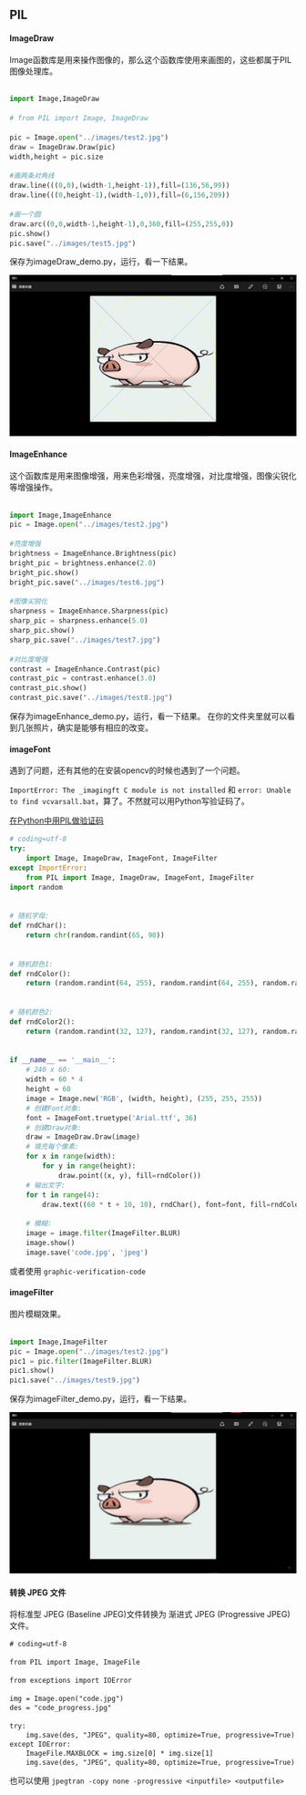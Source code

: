 ## PIL

#### ImageDraw

Image函数库是用来操作图像的，那么这个函数库使用来画图的，这些都属于PIL图像处理库。

```python

import Image,ImageDraw

# from PIL import Image, ImageDraw

pic = Image.open("../images/test2.jpg")
draw = ImageDraw.Draw(pic)
width,height = pic.size

#画两条对角线
draw.line(((0,0),(width-1,height-1)),fill=(136,56,99))
draw.line(((0,height-1),(width-1,0)),fill=(6,156,209))

#画一个圆
draw.arc((0,0,width-1,height-1),0,360,fill=(255,255,0))
pic.show()
pic.save("../images/test5.jpg")
```

保存为imageDraw_demo.py，运行，看一下结果。

![imageDraw_demo.jpg](images/imageDraw_demo.jpg)

#### ImageEnhance
这个函数库是用来图像增强，用来色彩增强，亮度增强，对比度增强，图像尖锐化等增强操作。

```python

import Image,ImageEnhance
pic = Image.open("../images/test2.jpg")

#亮度增强
brightness = ImageEnhance.Brightness(pic)
bright_pic = brightness.enhance(2.0)
bright_pic.show()
bright_pic.save("../images/test6.jpg")

#图像尖锐化
sharpness = ImageEnhance.Sharpness(pic)
sharp_pic = sharpness.enhance(5.0)
sharp_pic.show()
sharp_pic.save("../images/test7.jpg")

#对比度增强
contrast = ImageEnhance.Contrast(pic)
contrast_pic = contrast.enhance(3.0)
contrast_pic.show()
contrast_pic.save("../images/test8.jpg")
```

保存为imageEnhance_demo.py，运行，看一下结果。
在你的文件夹里就可以看到几张照片，确实是能够有相应的改变。

#### imageFont

遇到了问题，还有其他的在安装opencv的时候也遇到了一个问题。

`ImportError: The _imagingft C module is not installed` 和 `error: Unable to find vcvarsall.bat`，算了。不然就可以用Python写验证码了。

[在Python中用PIL做验证码](http://www.zouyesheng.com/captcha.html)

```python
# coding=utf-8
try:
    import Image, ImageDraw, ImageFont, ImageFilter
except ImportError:
    from PIL import Image, ImageDraw, ImageFont, ImageFilter
import random


# 随机字母:
def rndChar():
    return chr(random.randint(65, 90))


# 随机颜色1:
def rndColor():
    return (random.randint(64, 255), random.randint(64, 255), random.randint(64, 255))


# 随机颜色2:
def rndColor2():
    return (random.randint(32, 127), random.randint(32, 127), random.randint(32, 127))


if __name__ == '__main__':
    # 240 x 60:
    width = 60 * 4
    height = 60
    image = Image.new('RGB', (width, height), (255, 255, 255))
    # 创建Font对象:
    font = ImageFont.truetype('Arial.ttf', 36)
    # 创建Draw对象:
    draw = ImageDraw.Draw(image)
    # 填充每个像素:
    for x in range(width):
        for y in range(height):
            draw.point((x, y), fill=rndColor())
    # 输出文字:
    for t in range(4):
        draw.text((60 * t + 10, 10), rndChar(), font=font, fill=rndColor2())

    # 模糊:
    image = image.filter(ImageFilter.BLUR)
    image.show()
    image.save('code.jpg', 'jpeg')

```

或者使用 `graphic-verification-code`

#### imageFilter

图片模糊效果。

```python

import Image,ImageFilter
pic = Image.open("../images/test2.jpg")
pic1 = pic.filter(ImageFilter.BLUR)
pic1.show()
pic1.save("../images/test9.jpg")
```

保存为imageFilter_demo.py，运行，看一下结果。

![imageFilter_demo.jpg](images/imageFilter_demo.jpg)

#### 转换 JPEG 文件

将标准型 JPEG (Baseline JPEG)文件转换为 渐进式 JPEG (Progressive JPEG)文件。

```
# coding=utf-8

from PIL import Image, ImageFile

from exceptions import IOError

img = Image.open("code.jpg")
des = "code_progress.jpg"

try:
	img.save(des, "JPEG", quality=80, optimize=True, progressive=True)
except IOError:
	ImageFile.MAXBLOCK = img.size[0] * img.size[1]
	img.save(des, "JPEG", quality=80, optimize=True, progressive=True)

```

也可以使用 `jpegtran -copy none -progressive <inputfile> <outputfile>`